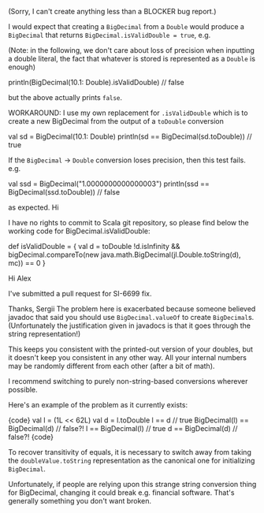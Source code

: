 (Sorry, I can't create anything less than a BLOCKER bug report.)

I would expect that creating a `BigDecimal` from a `Double` would produce a `BigDecimal` that returns `BigDecimal.isValidDouble = true`, e.g.

(Note: in the following, we don't care about loss of precision when inputting a double literal, the fact that whatever is stored is represented as a `Double` is enough)

  println(BigDecimal(10.1: Double).isValidDouble) // false

but the above actually prints `false`.


WORKAROUND: I use my own replacement for `.isValidDouble` which is to create a new BigDecimal from the output of a `toDouble` conversion

  val sd = BigDecimal(10.1: Double)
  println(sd == BigDecimal(sd.toDouble)) // true

If the `BigDecimal` -> `Double` conversion loses precision, then this test fails. e.g.

  val ssd = BigDecimal("1.0000000000000003")
  println(ssd == BigDecimal(ssd.toDouble)) // false

as expected.
Hi

I have no rights to commit to Scala git repository, so please find below the working code for BigDecimal.isValidDouble:

  def isValidDouble = {
    val d = toDouble
    !d.isInfinity && bigDecimal.compareTo(new java.math.BigDecimal(jl.Double.toString(d), mc)) == 0
  }

Hi Alex

I've submitted a pull request for SI-6699 fix.

Thanks,
Sergii
The problem here is exacerbated because someone believed javadoc that said you should use `BigDecimal.valueOf` to create `BigDecimal`s.  (Unfortunately the justification given in javadocs is that it goes through the string representation!)

This keeps you consistent with the printed-out version of your doubles, but it doesn't keep you consistent in any other way.  All your internal numbers may be randomly different from each other (after a bit of math).

I recommend switching to purely non-string-based conversions wherever possible.

Here's an example of the problem as it currently exists:

{code}
val l = (1L << 62L)
val d = l.toDouble
l == d // true
BigDecimal(l) == BigDecimal(d)  // false?!
l == BigDecimal(l)  // true
d == BigDecimal(d)  // false?!
{code}

To recover transitivity of equals, it is necessary to switch away from taking the `doubleValue.toString` representation as the canonical one for initializing `BigDecimal`.

Unfortunately, if people are relying upon this strange string conversion thing for BigDecimal, changing it could break e.g. financial software.  That's generally something you don't want broken.
